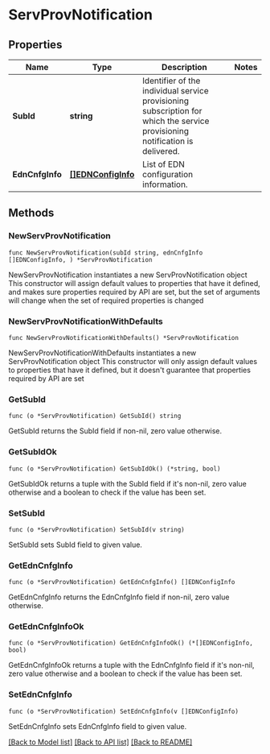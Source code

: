 # ServProvNotification

## Properties

Name | Type | Description | Notes
------------ | ------------- | ------------- | -------------
**SubId** | **string** | Identifier of the individual service provisioning subscription for which the service provisioning notification is delivered.  | 
**EdnCnfgInfo** | [**[]EDNConfigInfo**](EDNConfigInfo.md) | List of EDN configuration information. | 

## Methods

### NewServProvNotification

`func NewServProvNotification(subId string, ednCnfgInfo []EDNConfigInfo, ) *ServProvNotification`

NewServProvNotification instantiates a new ServProvNotification object
This constructor will assign default values to properties that have it defined,
and makes sure properties required by API are set, but the set of arguments
will change when the set of required properties is changed

### NewServProvNotificationWithDefaults

`func NewServProvNotificationWithDefaults() *ServProvNotification`

NewServProvNotificationWithDefaults instantiates a new ServProvNotification object
This constructor will only assign default values to properties that have it defined,
but it doesn't guarantee that properties required by API are set

### GetSubId

`func (o *ServProvNotification) GetSubId() string`

GetSubId returns the SubId field if non-nil, zero value otherwise.

### GetSubIdOk

`func (o *ServProvNotification) GetSubIdOk() (*string, bool)`

GetSubIdOk returns a tuple with the SubId field if it's non-nil, zero value otherwise
and a boolean to check if the value has been set.

### SetSubId

`func (o *ServProvNotification) SetSubId(v string)`

SetSubId sets SubId field to given value.


### GetEdnCnfgInfo

`func (o *ServProvNotification) GetEdnCnfgInfo() []EDNConfigInfo`

GetEdnCnfgInfo returns the EdnCnfgInfo field if non-nil, zero value otherwise.

### GetEdnCnfgInfoOk

`func (o *ServProvNotification) GetEdnCnfgInfoOk() (*[]EDNConfigInfo, bool)`

GetEdnCnfgInfoOk returns a tuple with the EdnCnfgInfo field if it's non-nil, zero value otherwise
and a boolean to check if the value has been set.

### SetEdnCnfgInfo

`func (o *ServProvNotification) SetEdnCnfgInfo(v []EDNConfigInfo)`

SetEdnCnfgInfo sets EdnCnfgInfo field to given value.



[[Back to Model list]](../README.md#documentation-for-models) [[Back to API list]](../README.md#documentation-for-api-endpoints) [[Back to README]](../README.md)


